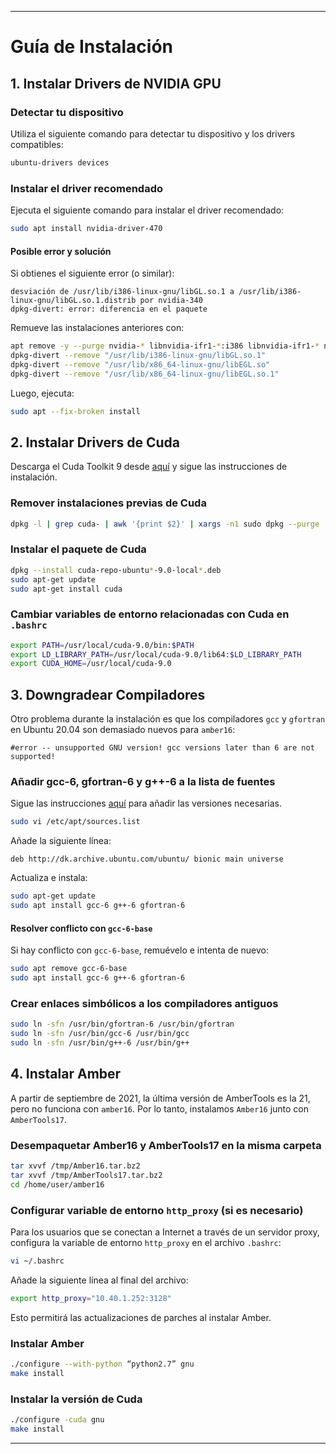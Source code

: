 
---

# Guía de Instalación

## 1. Instalar Drivers de NVIDIA GPU

### Detectar tu dispositivo
Utiliza el siguiente comando para detectar tu dispositivo y los drivers compatibles:
```bash
ubuntu-drivers devices
```

### Instalar el driver recomendado
Ejecuta el siguiente comando para instalar el driver recomendado:
```bash
sudo apt install nvidia-driver-470
```

#### Posible error y solución
Si obtienes el siguiente error (o similar):
```
desviación de /usr/lib/i386-linux-gnu/libGL.so.1 a /usr/lib/i386-linux-gnu/libGL.so.1.distrib por nvidia-340
dpkg-divert: error: diferencia en el paquete
```
Remueve las instalaciones anteriores con:
```bash
apt remove -y --purge nvidia-* libnvidia-ifr1-*:i386 libnvidia-ifr1-* nvidia-driver-*
dpkg-divert --remove "/usr/lib/i386-linux-gnu/libGL.so.1"
dpkg-divert --remove "/usr/lib/x86_64-linux-gnu/libEGL.so"
dpkg-divert --remove "/usr/lib/x86_64-linux-gnu/libEGL.so.1"
```

Luego, ejecuta:
```bash
sudo apt --fix-broken install
```

## 2. Instalar Drivers de Cuda

Descarga el Cuda Toolkit 9 desde [aquí](https://developer.nvidia.com/cuda-90-download-archive?target_os=Linux&target_arch=x86_64&target_distro=Ubuntu&target_version=1704&target_type=deblocal) y sigue las instrucciones de instalación.

### Remover instalaciones previas de Cuda
```bash
dpkg -l | grep cuda- | awk '{print $2}' | xargs -n1 sudo dpkg --purge
```

### Instalar el paquete de Cuda
```bash
dpkg --install cuda-repo-ubuntu*-9.0-local*.deb
sudo apt-get update
sudo apt-get install cuda
```

### Cambiar variables de entorno relacionadas con Cuda en `.bashrc`
```bash
export PATH=/usr/local/cuda-9.0/bin:$PATH
export LD_LIBRARY_PATH=/usr/local/cuda-9.0/lib64:$LD_LIBRARY_PATH
export CUDA_HOME=/usr/local/cuda-9.0
```

## 3. Downgradear Compiladores

Otro problema durante la instalación es que los compiladores `gcc` y `gfortran` en Ubuntu 20.04 son demasiado nuevos para `amber16`:
```
#error -- unsupported GNU version! gcc versions later than 6 are not supported!
```

### Añadir gcc-6, gfortran-6 y g++-6 a la lista de fuentes
Sigue las instrucciones [aquí](https://askubuntu.com/questions/1236552/how-can-i-downgrade-gcc-to-version-6-on-20-04) para añadir las versiones necesarias.

```bash
sudo vi /etc/apt/sources.list
```
Añade la siguiente línea:
```plaintext
deb http://dk.archive.ubuntu.com/ubuntu/ bionic main universe
```
Actualiza e instala:
```bash
sudo apt-get update
sudo apt install gcc-6 g++-6 gfortran-6
```

#### Resolver conflicto con `gcc-6-base`
Si hay conflicto con `gcc-6-base`, remuévelo e intenta de nuevo:
```bash
sudo apt remove gcc-6-base
sudo apt install gcc-6 g++-6 gfortran-6
```

### Crear enlaces simbólicos a los compiladores antiguos
```bash
sudo ln -sfn /usr/bin/gfortran-6 /usr/bin/gfortran
sudo ln -sfn /usr/bin/gcc-6 /usr/bin/gcc
sudo ln -sfn /usr/bin/g++-6 /usr/bin/g++
```

## 4. Instalar Amber

A partir de septiembre de 2021, la última versión de AmberTools es la 21, pero no funciona con `amber16`. Por lo tanto, instalamos `Amber16` junto con `AmberTools17`.

### Desempaquetar Amber16 y AmberTools17 en la misma carpeta
```bash
tar xvvf /tmp/Amber16.tar.bz2
tar xvvf /tmp/AmberTools17.tar.bz2
cd /home/user/amber16
```

### Configurar variable de entorno `http_proxy` (si es necesario)
Para los usuarios que se conectan a Internet a través de un servidor proxy, configura la variable de entorno `http_proxy` en el archivo `.bashrc`:
```bash
vi ~/.bashrc
```
Añade la siguiente línea al final del archivo:
```bash
export http_proxy="10.40.1.252:3128"
```
Esto permitirá las actualizaciones de parches al instalar Amber.

### Instalar Amber
```bash
./configure --with-python “python2.7” gnu
make install
```

### Instalar la versión de Cuda
```bash
./configure -cuda gnu
make install
```

---
